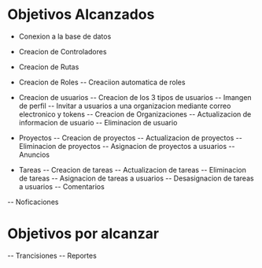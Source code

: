 # Objetivos Alcanzados
- Conexion a la base de datos
- Creacion de Controladores
- Creacion de Rutas

- Creacion de Roles
    -- Creaciion automatica de roles
- Creacion de usuarios
    -- Creacion de los 3 tipos de usuarios
    -- Imangen de perfil
    -- Invitar a usuarios a una organizacion mediante correo electronico y tokens
    -- Creacion de Organizaciones
    -- Actualizacion de informacion de usuario
    -- Eliminacion de usuario
- Proyectos
   -- Creacion de proyectos
   -- Actualizacion de proyectos
   -- Eliminacion de proyectos
   -- Asignacion de proyectos a usuarios
    -- Anuncios
- Tareas
    -- Creacion de tareas
    -- Actualizacion de tareas
    -- Eliminacion de tareas
    -- Asignacion de tareas a usuarios
    -- Desasignacion de tareas a usuarios
    -- Comentarios

-- Noficaciones

# Objetivos por alcanzar
-- Trancisiones
-- Reportes
